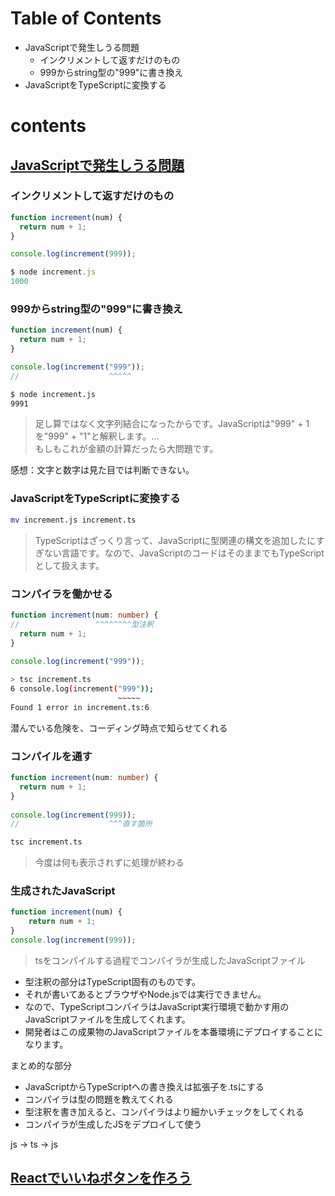 # Table of Contents
- JavaScriptで発生しうる問題
  - インクリメントして返すだけのもの
  - 999からstring型の"999"に書き換え
- JavaScriptをTypeScriptに変換する

# contents
## [JavaScriptで発生しうる問題](https://typescriptbook.jp/tutorials/make-a-simple-function-via-cli#javascript%E3%81%A7%E7%99%BA%E7%94%9F%E3%81%97%E3%81%86%E3%82%8B%E5%95%8F%E9%A1%8C)


### インクリメントして返すだけのもの
```js
function increment(num) {
  return num + 1;
}

console.log(increment(999));
```
```js
$ node increment.js
1000
```


### 999からstring型の"999"に書き換え
```js
function increment(num) {
  return num + 1;
}

console.log(increment("999"));
//                    ^^^^^
``` 
```bash
$ node increment.js
9991
```
> 足し算ではなく文字列結合になったからです。JavaScriptは"999" + 1を"999" + "1"と解釈します。...  
> もしもこれが金額の計算だったら大問題です。

感想：文字と数字は見た目では判断できない。


### JavaScriptをTypeScriptに変換する
```bash
mv increment.js increment.ts
```
> TypeScriptはざっくり言って、JavaScriptに型関連の構文を追加したにすぎない言語です。なので、JavaScriptのコードはそのままでもTypeScriptとして扱えます。


### コンパイラを働かせる
```ts
function increment(num: number) {
//                 ^^^^^^^^型注釈
  return num + 1;
}
 
console.log(increment("999"));
```
```bash
> tsc increment.ts
6 console.log(increment("999"));
                        ~~~~~
Found 1 error in increment.ts:6
```
潜んでいる危険を、コーディング時点で知らせてくれる


### コンパイルを通す
```ts
function increment(num: number) {
  return num + 1;
}
 
console.log(increment(999));
//                    ^^^直す箇所
```
```bash
tsc increment.ts
```
> 今度は何も表示されずに処理が終わる


### 生成されたJavaScript
```js
function increment(num) {
    return num + 1;
}
console.log(increment(999));
```
> tsをコンパイルする過程でコンパイラが生成したJavaScriptファイル

- 型注釈の部分はTypeScript固有のものです。
- それが書いてあるとブラウザやNode.jsでは実行できません。
- なので、TypeScriptコンパイラはJavaScript実行環境で動かす用のJavaScriptファイルを生成してくれます。
- 開発者はこの成果物のJavaScriptファイルを本番環境にデプロイすることになります。

まとめ的な部分
- JavaScriptからTypeScriptへの書き換えは拡張子を.tsにする
- コンパイラは型の問題を教えてくれる
- 型注釈を書き加えると、コンパイラはより細かいチェックをしてくれる
- コンパイラが生成したJSをデプロイして使う

js -> ts -> js

## [Reactでいいねボタンを作ろう](button_react/nice_btn.md)